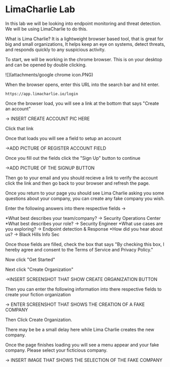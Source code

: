# LimaCharlie Lab

In this lab we will be looking into endpoint monitoring and threat detection. We will be using LimaCharlie to do this.

What is Lima Charlie? It is a lightweight browser based tool, that is great for big and small organizations, It helps keep an eye on systems, detect threats, and responds quickly to any suspicious activity.

To start, we will be working in the chrome browser. This is on your desktop and can be opened by double clicking.

![](attachments/google chrome icon.PNG)

When the browser opens, enter this URL into the search bar and hit enter.

`https://app.limacharlie.io/login`

Once the browser load, you will see a link at the bottom that says "Create an account"

-> INSERT CREATE ACCOUNT PIC HERE

Click that link

Once that loads you will see a field to setup an account

->ADD PICTURE OF REGISTER ACCOUNT FIELD

Once you fill out the fields click the "Sign Up" button to continue

->ADD PICTURE OF THE SIGNUP BUTTON

Then go to your email and you should recieve a link to verify the account click the link and then go back to your browser and refresh the page.

Once you return to your page you should see Lima Charlie asking you some questions about your company, you can create any fake company you wish.

Enter the following answers into there respective fields ->

*What best describes your team/company? -> Security Operations Center
*What best describes your role? -> Security Engineer
*What use cases are you exploring? -> Endpoint detection & Response
*How did you hear about us? -> Black Hills Info Sec

Once those fields are filled, check the box that says "By checking this box, I hereby agree and consent to the Terms of Service and Privacy Policy."

Now click "Get Started"

Next click "Create Organization" 

->INSERT SCREENSHOT THAT SHOW CREATE ORGANIZATION BUTTON

Then you can enter the following information into there respective fields to create your fiction organization

-> ENTER SCREENSHOT THAT SHOWS THE CREATION OF A FAKE COMPANY

Then Click Create Organization.

There may be be a small delay here while Lima Charlie creates the new company.

Once the page finishes loading you will see a menu appear and your fake company. Please select your ficticious company.

-> INSERT IMAGE THAT SHOWS THE SELECTION OF THE FAKE COMPANY
